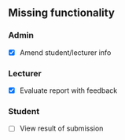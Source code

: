 ## Missing functionality

### Admin
- [X] Amend student/lecturer info

### Lecturer
- [X] Evaluate report with feedback

### Student
- [ ] View result of submission
